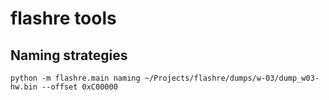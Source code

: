 # flashre tools

## Naming strategies

```
python -m flashre.main naming ~/Projects/flashre/dumps/w-03/dump_w03-hw.bin --offset 0xC00000
```
